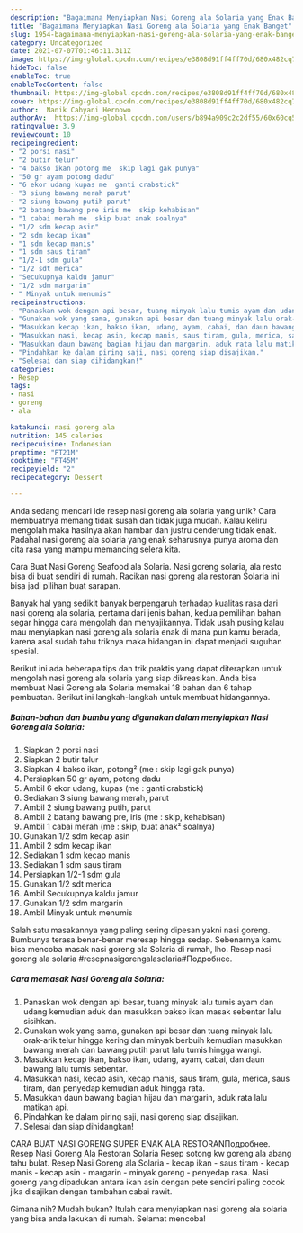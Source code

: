 ```yaml
---
description: "Bagaimana Menyiapkan Nasi Goreng ala Solaria yang Enak Banget"
title: "Bagaimana Menyiapkan Nasi Goreng ala Solaria yang Enak Banget"
slug: 1954-bagaimana-menyiapkan-nasi-goreng-ala-solaria-yang-enak-banget
category: Uncategorized
date: 2021-07-07T01:46:11.311Z
image: https://img-global.cpcdn.com/recipes/e3808d91ff4ff70d/680x482cq70/nasi-goreng-ala-solaria-foto-resep-utama.jpg
hideToc: false
enableToc: true
enableTocContent: false
thumbnail: https://img-global.cpcdn.com/recipes/e3808d91ff4ff70d/680x482cq70/nasi-goreng-ala-solaria-foto-resep-utama.jpg
cover: https://img-global.cpcdn.com/recipes/e3808d91ff4ff70d/680x482cq70/nasi-goreng-ala-solaria-foto-resep-utama.jpg
author:  Nanik Cahyani Hernowo
authorAv:  https://img-global.cpcdn.com/users/b894a909c2c2df55/60x60cq50/avatar.jpg
ratingvalue: 3.9
reviewcount: 10
recipeingredient:
- "2 porsi nasi"
- "2 butir telur"
- "4 bakso ikan potong me  skip lagi gak punya"
- "50 gr ayam potong dadu"
- "6 ekor udang kupas me  ganti crabstick"
- "3 siung bawang merah parut"
- "2 siung bawang putih parut"
- "2 batang bawang pre iris me  skip kehabisan"
- "1 cabai merah me  skip buat anak soalnya"
- "1/2 sdm kecap asin"
- "2 sdm kecap ikan"
- "1 sdm kecap manis"
- "1 sdm saus tiram"
- "1/2-1 sdm gula"
- "1/2 sdt merica"
- "Secukupnya kaldu jamur"
- "1/2 sdm margarin"
- " Minyak untuk menumis"
recipeinstructions:
- "Panaskan wok dengan api besar, tuang minyak lalu tumis ayam dan udang kemudian aduk dan masukkan bakso ikan masak sebentar lalu sisihkan."
- "Gunakan wok yang sama, gunakan api besar dan tuang minyak lalu orak-arik telur hingga kering dan minyak berbuih kemudian masukkan bawang merah dan bawang putih parut lalu tumis hingga wangi."
- "Masukkan kecap ikan, bakso ikan, udang, ayam, cabai, dan daun bawang lalu tumis sebentar."
- "Masukkan nasi, kecap asin, kecap manis, saus tiram, gula, merica, saus tiram, dan penyedap kemudian aduk hingga rata."
- "Masukkan daun bawang bagian hijau dan margarin, aduk rata lalu matikan api."
- "Pindahkan ke dalam piring saji, nasi goreng siap disajikan."
- "Selesai dan siap dihidangkan!"
categories:
- Resep
tags:
- nasi
- goreng
- ala

katakunci: nasi goreng ala 
nutrition: 145 calories
recipecuisine: Indonesian
preptime: "PT21M"
cooktime: "PT45M"
recipeyield: "2"
recipecategory: Dessert

---
```



Anda sedang mencari ide resep nasi goreng ala solaria yang unik? Cara membuatnya memang tidak susah dan tidak juga mudah. Kalau keliru mengolah maka hasilnya akan hambar dan justru cenderung tidak enak. Padahal nasi goreng ala solaria yang enak seharusnya punya aroma dan cita rasa yang mampu memancing selera kita.


Cara Buat Nasi Goreng Seafood ala Solaria. Nasi goreng solaria, ala resto bisa di buat sendiri di rumah. Racikan nasi goreng ala restoran Solaria ini bisa jadi pilihan buat sarapan.

Banyak hal yang sedikit banyak berpengaruh terhadap kualitas rasa dari nasi goreng ala solaria, pertama dari jenis bahan, kedua pemilihan bahan segar hingga cara mengolah dan menyajikannya. Tidak usah pusing kalau mau menyiapkan nasi goreng ala solaria enak di mana pun kamu berada, karena asal sudah tahu triknya maka hidangan ini dapat menjadi suguhan spesial.


Berikut ini ada beberapa tips dan trik praktis yang dapat diterapkan untuk mengolah nasi goreng ala solaria yang siap dikreasikan. Anda bisa membuat Nasi Goreng ala Solaria memakai 18 bahan dan 6 tahap pembuatan. Berikut ini langkah-langkah untuk membuat hidangannya.

<!--inarticleads1-->

##### Bahan-bahan dan bumbu yang digunakan dalam menyiapkan Nasi Goreng ala Solaria:

1. Siapkan 2 porsi nasi
1. Siapkan 2 butir telur
1. Siapkan 4 bakso ikan, potong² (me : skip lagi gak punya)
1. Persiapkan 50 gr ayam, potong dadu
1. Ambil 6 ekor udang, kupas (me : ganti crabstick)
1. Sediakan 3 siung bawang merah, parut
1. Ambil 2 siung bawang putih, parut
1. Ambil 2 batang bawang pre, iris (me : skip, kehabisan)
1. Ambil 1 cabai merah (me : skip, buat anak² soalnya)
1. Gunakan 1/2 sdm kecap asin
1. Ambil 2 sdm kecap ikan
1. Sediakan 1 sdm kecap manis
1. Sediakan 1 sdm saus tiram
1. Persiapkan 1/2-1 sdm gula
1. Gunakan 1/2 sdt merica
1. Ambil Secukupnya kaldu jamur
1. Gunakan 1/2 sdm margarin
1. Ambil  Minyak untuk menumis


Salah satu masakannya yang paling sering dipesan yakni nasi goreng. Bumbunya terasa benar-benar meresap hingga sedap. Sebenarnya kamu bisa mencoba masak nasi goreng ala Solaria di rumah, lho. Resep nasi goreng ala solaria #resepnasigorengalasolaria#Подробнее. 

<!--inarticleads2-->

##### Cara memasak Nasi Goreng ala Solaria:

1. Panaskan wok dengan api besar, tuang minyak lalu tumis ayam dan udang kemudian aduk dan masukkan bakso ikan masak sebentar lalu sisihkan.
1. Gunakan wok yang sama, gunakan api besar dan tuang minyak lalu orak-arik telur hingga kering dan minyak berbuih kemudian masukkan bawang merah dan bawang putih parut lalu tumis hingga wangi.
1. Masukkan kecap ikan, bakso ikan, udang, ayam, cabai, dan daun bawang lalu tumis sebentar.
1. Masukkan nasi, kecap asin, kecap manis, saus tiram, gula, merica, saus tiram, dan penyedap kemudian aduk hingga rata.
1. Masukkan daun bawang bagian hijau dan margarin, aduk rata lalu matikan api.
1. Pindahkan ke dalam piring saji, nasi goreng siap disajikan.
1. Selesai dan siap dihidangkan!

CARA BUAT NASI GORENG SUPER ENAK ALA RESTORANПодробнее. Resep Nasi Goreng Ala Restoran Solaria Resep sotong kw goreng ala abang tahu bulat. Resep Nasi Goreng ala Solaria - kecap ikan - saus tiram - kecap manis - kecap asin - margarin - minyak goreng - penyedap rasa. Nasi goreng yang dipadukan antara ikan asin dengan pete sendiri paling cocok jika disajikan dengan tambahan cabai rawit. 

Gimana nih? Mudah bukan? Itulah cara menyiapkan nasi goreng ala solaria yang bisa anda lakukan di rumah. Selamat mencoba!

